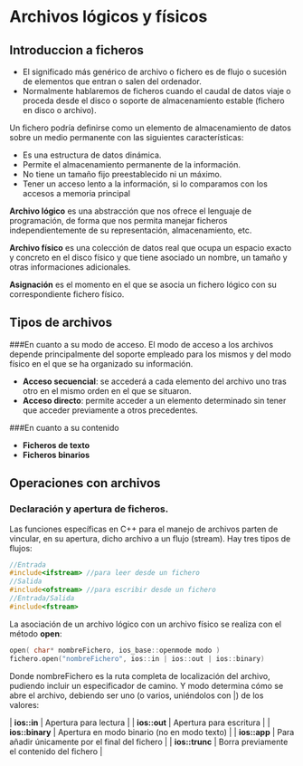 # Archivos lógicos y físicos

## Introduccion a ficheros
- El significado más genérico de archivo o fichero es de flujo o sucesión de elementos que entran o salen del ordenador.
- Normalmente hablaremos de ficheros cuando el caudal de datos viaje o proceda desde el disco o soporte de almacenamiento estable (fichero en disco o archivo).

Un fichero podría definirse como un elemento de almacenamiento de datos sobre un medio permanente con las siguientes características:
  - Es una estructura de datos dinámica.
  - Permite el almacenamiento permanente de la información.
  - No tiene un tamaño fijo preestablecido ni un máximo.
  - Tener un acceso lento a la información, si lo comparamos con los accesos a memoria principal

**Archivo lógico** es una abstracción que nos ofrece el lenguaje de programación, de forma que nos permita manejar ficheros independientemente de su representación, almacenamiento, etc.

**Archivo físico** es una colección de datos real que ocupa un espacio exacto y concreto en el disco físico y que tiene asociado un nombre, un tamaño y otras informaciones adicionales.

**Asignación** es el momento en el que se asocia un fichero lógico con su
correspondiente fichero físico.

## Tipos de archivos
###En cuanto a su modo de acceso.
El modo de acceso a los archivos depende principalmente del soporte empleado para los mismos y del modo físico en el que se ha organizado su información.
  - **Acceso secuencial**: se accederá a cada elemento del archivo uno tras otro en el mismo orden en el que se situaron.
  - **Acceso directo**: permite acceder a un elemento determinado sin tener que acceder previamente a otros precedentes.

###En cuanto a su contenido
  - **Ficheros de texto**
  - **Ficheros binarios**

## Operaciones con archivos
### Declaración y apertura de ficheros.
Las funciones específicas en C++ para el manejo de archivos parten de
vincular, en su apertura, dicho archivo a un flujo (stream). Hay tres tipos de
flujos:
```cpp
//Entrada
#include<ifstream> //para leer desde un fichero
//Salida
#include<ofstream> //para escribir desde un fichero
//Entrada/Salida
#include<fstream>
```
La asociación de un archivo lógico con un archivo físico se realiza con el
método **open**:
```cpp
open( char* nombreFichero, ios_base::openmode modo )
fichero.open("nombreFichero", ios::in | ios::out | ios::binary)
```
Donde nombreFichero es la ruta completa de localización del archivo,
pudiendo incluir un especificador de camino. Y modo determina cómo se
abre el archivo, debiendo ser uno (o varios, uniéndolos con |) de los valores:

| **ios::in**     | Apertura para lectura                        |
| **ios::out**    | Apertura para escritura                      |
| **ios::binary** | Apertura en modo binario (no en modo texto)  |
| **ios::app**    | Para añadir únicamente por el final del fichero |
| **ios::trunc**  | Borra previamente el contenido del fichero   |

